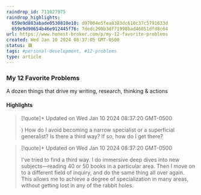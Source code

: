 ```yaml
---
raindrop_id: 711827975
raindrop_highlights:
  659e9d883abade0530810e10: d97004e5fea8383dc610c37c5791633d
  659e9d90654b46e912445f76: 7dedc290b3df71998bad46051dfd8c64
url: https://www.honest-broker.com/p/my-12-favorite-problems
created: Wed Jan 10 2024 08:37:05 GMT-0500
status: 🟥
tags: #personal-development, #12-problems
type: article
---
```



### My 12 Favorite Problems

A dozen things that drive my writing, research, thinking &amp; actions

#### Highlights

> [!quote]+ Updated on Wed Jan 10 2024 08:37:20 GMT-0500
>
> ) How do I avoid becoming a narrow specialist or a superficial generalist? Is there a third way? If so, how do I get there?

> [!quote]+ Updated on Wed Jan 10 2024 08:37:20 GMT-0500
>
> I’ve tried to find a third way. I do immersive deep dives into new subjects—reading 40 or 50 books in a particular area. Then I move on to a different field of inquiry, and do the same thing all over again. This allows me to achieve a degree of specialization in many areas, without getting lost in any of the rabbit holes.
